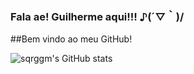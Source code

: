 ### Fala ae! Guilherme aqui!!!   ♪(´▽｀)/
##Bem vindo ao meu GitHub!

![sqrggm's GitHub stats](https://github-readme-stats.vercel.app/api?username=sqrggm&theme=ocean_dark_icons=true)



